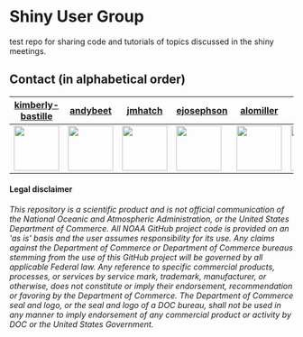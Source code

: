 # Shiny User Group

test repo for sharing code and tutorials of topics discussed in the shiny meetings.


## Contact (in alphabetical order)

| [kimberly-bastille](https://github.com/kimberly-bastille) | [andybeet](https://github.com/andybeet) | [jmhatch](https://github.com/jmhatch) | [ejosephson](https://github.com/ejosephson) | [alomiller](https://github.com/alomiller) | [atyrell3](https://github.com/atyrell3) |
|---|---|---|---|---|---|
<img src = "https://avatars.githubusercontent.com/u/39955661?s=100&v=4" style="width:80px;"/> | <img src = "https://avatars1.githubusercontent.com/u/22455149?s=100&v=4)" style="width:80px;"/> | <img src = "https://avatars.githubusercontent.com/u/35869229?s=100&v=4" style="width:80px;"/> | <img src = "https://avatars.githubusercontent.com/u/77019097?s=100&v=4" style="width:80px;"/> | <img src = "https://avatars.githubusercontent.com/u/11235095?s=100&v=4" style="width:80px;"/> | <img src = "https://avatars.githubusercontent.com/u/77738923?s=100&v=4" style="width:80px;"/> ||



#### Legal disclaimer

*This repository is a scientific product and is not official
communication of the National Oceanic and Atmospheric Administration, or
the United States Department of Commerce. All NOAA GitHub project code
is provided on an 'as is' basis and the user assumes responsibility for
its use. Any claims against the Department of Commerce or Department of
Commerce bureaus stemming from the use of this GitHub project will be
governed by all applicable Federal law. Any reference to specific
commercial products, processes, or services by service mark, trademark,
manufacturer, or otherwise, does not constitute or imply their
endorsement, recommendation or favoring by the Department of Commerce.
The Department of Commerce seal and logo, or the seal and logo of a DOC
bureau, shall not be used in any manner to imply endorsement of any
commercial product or activity by DOC or the United States Government.*
